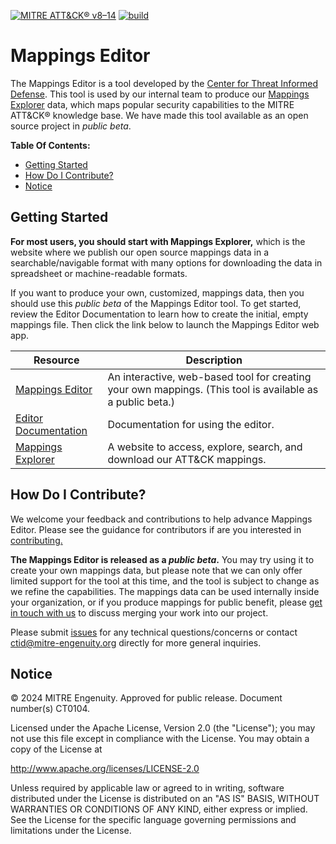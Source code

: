 [![MITRE ATT&CK® v8–14](https://img.shields.io/badge/MITRE%20ATT%26CK®-v8–14-red)](https://attack.mitre.org/)
[![build](https://github.com/center-for-threat-informed-defense/mappings-editor/actions/workflows/editor-build.yml/badge.svg)](https://github.com/center-for-threat-informed-defense/mappings-editor/actions/workflows/editor-build.yml)

# Mappings Editor

The Mappings Editor is a tool developed by the [Center for Threat Informed
Defense](https://mitre-engenuity.org/cybersecurity/center-for-threat-informed-defense/).
This tool is used by our internal team to produce our [Mappings
Explorer](https://center-for-threat-informed-defense.github.io/mappings-explorer/) data,
which maps popular security capabilities to the MITRE ATT&CK® knowledge base. We have
made this tool available as an open source project in *public beta*.

**Table Of Contents:**

- [Getting Started](#getting-started)
- [How Do I Contribute?](#how-do-i-contribute)
- [Notice](#notice)

## Getting Started

**For most users, you should start with Mappings Explorer,** which is the website where
we publish our open source mappings data in a searchable/navigable format with many
options for downloading the data in spreadsheet or machine-readable formats.

If you want to produce your own, customized, mappings data, then you should use this
*public beta* of the Mappings Editor tool. To get started, review the Editor
Documentation to learn how to create the initial, empty mappings file. Then click  the
link below to launch the Mappings Editor web app.

| Resource                                                                                           | Description                                                                                               |
| -------------------------------------------------------------------------------------------------- | --------------------------------------------------------------------------------------------------------- |
| [Mappings Editor](https://center-for-threat-informed-defense.github.io/mappings-editor)            | An interactive, web-based tool for creating your own mappings. (This tool is available as a public beta.) |
| [Editor Documentation](https://github.com/center-for-threat-informed-defense/mappings-editor/wiki) | Documentation for using the editor.                                                                       |
| [Mappings Explorer](https://center-for-threat-informed-defense.github.io/mappings-explorer/)       | A website to access, explore, search, and download our ATT&CK mappings.                                   |

## How Do I Contribute?

We welcome your feedback and contributions to help advance Mappings Editor. Please see
the guidance for contributors if are you interested in [contributing.](/CONTRIBUTING.md)

**The Mappings Editor is released as a *public beta*.** You may try using it to create
your own mappings data, but please note that we can only offer limited support for the
tool at this time, and the tool is subject to change as we refine the capabilities. The
mappings data can be used internally inside your organization, or if you produce
mappings for public benefit, please [get in touch with
us]((mailto:ctid@mitre-engenuity.org?subject=Mappings%20Explorer%20framework%20submission))
to discuss merging your work into our project.

Please submit
[issues](https://github.com/center-for-threat-informed-defense/mappings-editor/issues)
for any technical questions/concerns or contact
[ctid@mitre-engenuity.org](mailto:ctid@mitre-engenuity.org?subject=subject=Question%20about%20mappings-editor)
directly for more general inquiries.

## Notice

© 2024 MITRE Engenuity. Approved for public release. Document number(s) CT0104.

Licensed under the Apache License, Version 2.0 (the "License"); you may not use this
file except in compliance with the License. You may obtain a copy of the License at

http://www.apache.org/licenses/LICENSE-2.0

Unless required by applicable law or agreed to in writing, software distributed under
the License is distributed on an "AS IS" BASIS, WITHOUT WARRANTIES OR CONDITIONS OF ANY
KIND, either express or implied. See the License for the specific language governing
permissions and limitations under the License.
